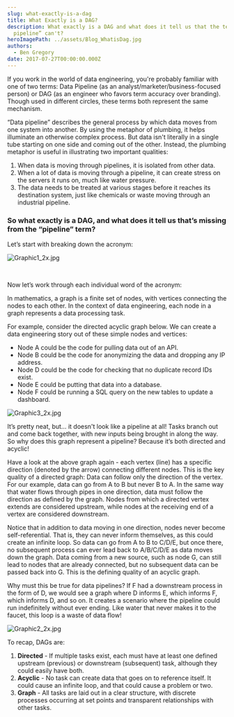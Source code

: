 ```yaml
---
slug: what-exactly-is-a-dag
title: What Exactly is a DAG?
description: What exactly is a DAG and what does it tell us that the term “data
  pipeline” can't?
heroImagePath: ../assets/Blog_WhatisDag.jpg
authors:
  - Ben Gregory
date: 2017-07-27T00:00:00.000Z
---
```



If you work in the world of data engineering, you're probably familiar with one of two terms: Data Pipeline (as an analyst/marketer/business-focused person) or DAG (as an engineer who favors term accuracy over branding). Though used in different circles, these terms both represent the same mechanism.

“Data pipeline” describes the general process by which data moves from one system into another. By using the metaphor of plumbing, it helps illuminate an otherwise complex process. But data isn't literally in a single tube starting on one side and coming out of the other. Instead, the plumbing metaphor is useful in illustrating two important qualities:

1. When data is moving through pipelines, it is isolated from other data. 
2. When a lot of data is moving through a pipeline, it can create stress on the servers it runs on, much like water pressure.
3. The data needs to be treated at various stages before it reaches its destination system, just like chemicals or waste moving through an industrial pipeline.



### So what exactly is a DAG, and what does it tell us that’s missing from the “pipeline” term?

Let’s start with breaking down the acronym:

![Graphic1_2x.jpg](https://lh4.googleusercontent.com/daJMT-5DKeHVh-M08rRZeMYW2ZFAEqVjWOWvGfSRsgTlMcbKHfm8NuYTQCgmuTYnLt36PUAzPFp15hpuKPqCczcsj7XD6hdPAZUZbCxWNo8ymPKGwAduNRH4ob9outAjsB9NGBqV "Graphic1_2x.jpg")

 

Now let’s work through each individual word of the acronym:

In mathematics, a graph is a finite set of nodes, with vertices connecting the nodes to each other. In the context of data engineering, each node in a graph represents a data processing task.

For example, consider the directed acyclic graph below. We can create a data engineering story out of these simple nodes and vertices:

* Node A could be the code for pulling data out of an API.
* Node B could be the code for anonymizing the data and dropping any IP address.
* Node D could be the code for checking that no duplicate record IDs exist.
* Node E could be putting that data into a database.
* Node F could be running a SQL query on the new tables to update a dashboard.

![Graphic3_2x.jpg](https://lh3.googleusercontent.com/F3ovomeXSZE4Zpmt04lTIQCFJHyH-YsOEFMtNnez3ZWux9yHItzoIU5bDIS5-5BWElHsJzlpaVctfAaszFZ5G2kW45re5Hh4hVgRkAAyRkBDS7RxvOA6w2ZR-7OBf_SHcjv4RF9w "Graphic3_2x.jpg")

It’s pretty neat, but… it doesn't look like a pipeline at all! Tasks branch out and come back together, with new inputs being brought in along the way. So why does this graph represent a pipeline? Because it’s both directed and acyclic!



Have a look at the above graph again - each vertex (line) has a specific direction (denoted by the arrow) connecting different nodes. This is the key quality of a directed graph: Data can follow only the direction of the vertex. For our example, data can go from A to B but never B to A. In the same way that water flows through pipes in one direction, data must follow the direction as defined by the graph. Nodes from which a directed vertex extends are considered upstream, while nodes at the receiving end of a vertex are considered downstream.

Notice that in addition to data moving in one direction, nodes never become self-referential. That is, they can never inform themselves, as this could create an infinite loop. So data can go from A to B to C/D/E, but once there, no subsequent process can ever lead back to A/B/C/D/E as data moves down the graph. Data coming from a new source, such as node G, can still lead to nodes that are already connected, but no subsequent data can be passed back into G. This is the defining quality of an acyclic graph.



Why must this be true for data pipelines? If F had a downstream process in the form of D, we would see a graph where D informs E, which informs F, which informs D, and so on. It creates a scenario where the pipeline could run indefinitely without ever ending. Like water that never makes it to the faucet, this loop is a waste of data flow!



![Graphic2_2x.jpg](https://lh4.googleusercontent.com/mVGCAOzP_iFH26VH3F7hIH8KWXfND6EvcUS5EDWkBoA2lHzaC69wIScAWkWOrKgviHUm9S3z3AOy0StbJMJ9_ZvWssYmVsaNPVyyVJWqvxbUXG-fJ1t95_b6yaBthAQM4J1wxXxt "Graphic2_2x.jpg")



To recap, DAGs are:

1. **Directed** - If multiple tasks exist, each must have at least one defined upstream (previous) or downstream (subsequent) task, although they could easily have both.
2. **Acyclic** - No task can create data that goes on to reference itself. It could cause an infinite loop, and that could cause a problem or two.
3. **Graph** - All tasks are laid out in a clear structure, with discrete processes occurring at set points and transparent relationships with other tasks.

